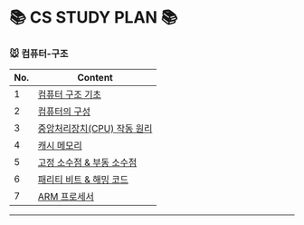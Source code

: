 # 📚 CS STUDY PLAN 📚

### 🐭 컴퓨터-구조
|No.|Content|
| ------ | ------ |
|1| [ 컴퓨터 구조 기초 ](컴퓨터구조/1-기초.md) |
|2| [ 컴퓨터의 구성 ](컴퓨터구조/2-구성.md) |
|3| [ 중앙처리장치(CPU) 작동 원리 ](3-CPU작동원리.md) |
|4| [ 캐시 메모리 ](컴퓨터구조/4-캐시메모리.md) |
|5| [ 고정 소수점 & 부동 소수점 ](컴퓨터구조/5-소수점.md) |
|6| [ 패리티 비트 & 해밍 코드 ](컴퓨터구조/6-패리티비트-해밍코드.md) |
|7| [ ARM 프로세서 ](컴퓨터구조/7-ARM프로세서.md) |

---